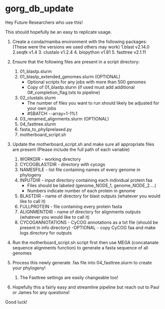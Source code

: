 # gorg_db_update

Hey Future Researchers who use this!

This should hopefully be an easy to replicate usage.

1. Create a conda/mamba environment with the following packages:
(These were the versions we used others may work)
    1.blast v2.14.0
    2.seqtk v1.4
    3. clustalo v1.2.4
    4. biopython v1.81
    5. fasttree v2.1.11

3. Ensure that the following files are present in a script directory:
    1. 01_blastp.slurm
    2. 01_blastp_extended_genomes.slurm (OPTIONAL)
        - Optional scripts for any jobs with more than 500 genomes
        - Copy of 01_blastp.slurm (if used must add additional 0#_completion_flag.txts to pipeline)
    3. 02_clustalo.slurm
        - The number of files you want to run should likely be adjusted for your own jobs
        - #SBATCH --array=1-1%1
    4. 03_renamed_alignments.slurm (OPTIONAL)
    5. 04_fasttree.slurm
    6. fasta_to_phyliprelaxed.py
    7. motherboard_script.sh

4. Update the motherboard_script.sh and make sure all appropriate files are present 
(Please include the full path of each variable)
    1. WORKDIR - working directory
    2. CYCOGBLASTDIR - directory with cycogs
    3. NAMESFILE - list file containing names of every genome in phylogeny
    4. INPUTDIR - input directory containing each individual protein faa
        - Files should be labeled (genome_NODE_1, genome_NODE_2....)
        - Numbers indicate number of each protein in genome
    5. BLASTDIR - name of directory for blast outputs (whatever you would like to call it)
    6. FULLPROTEIN - file containing every protein fasta
    7. ALIGNMENTDIR - name of directory for alignments outputs (whatever you would like to call it)
    8. CYCOGANNOTATIONS - CyCOG annotations as a txt file (should be present in info directory)
        -OPTIONAL - copy CyCOG faa and make logs directory for outputs

5. Run the motherboard_script.sh script first then use MEGA (concatanate sequence alignments function) to generate a fasta sequence of all genomes

6. Process this newly generate .fas file into 04_fasttree.slurm to create your phylogeny!
    1. The Fasttree settings are easily changeable too!

7. Hopefully this a fairly easy and streamline pipeline but reach out to Paul or James for any questions!

Good luck!
